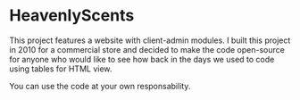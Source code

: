# HeavenlyScents

This project features a website with client-admin modules. I built this project in 2010 for a commercial store and decided to make the code open-source for anyone who would like to see how back in the days we used to code using tables for HTML view.

You can use the code at your own responsability. 

